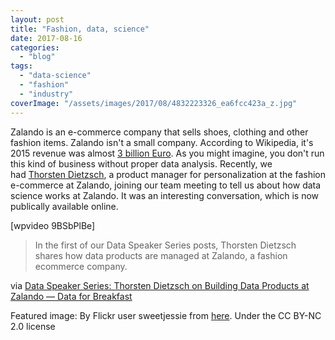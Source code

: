 ```yaml
---
layout: post
title: "Fashion, data, science"
date: 2017-08-16
categories: 
  - "blog"
tags: 
  - "data-science"
  - "fashion"
  - "industry"
coverImage: "/assets/images/2017/08/4832223326_ea6fcc423a_z.jpg"
---
```


Zalando is an e-commerce company that sells shoes, clothing and other fashion items. Zalando isn't a small company. According to Wikipedia, it's 2015 revenue was almost [3 billion Euro](https://en.wikipedia.org/wiki/Zalando). As you might imagine, you don't run this kind of business without proper data analysis. Recently, we had [Thorsten Dietzsch](https://de.linkedin.com/in/thorsten-dietzsch-aaaa6b63), a product manager for personalization at the fashion e-commerce at Zalando, joining our team meeting to tell us about how data science works at Zalando. It was an interesting conversation, which is now publically available online.

\[wpvideo 9BSbPlBe\]

> In the first of our Data Speaker Series posts, Thorsten Dietzsch shares how data products are managed at Zalando, a fashion ecommerce company.

via [Data Speaker Series: Thorsten Dietzsch on Building Data Products at Zalando — Data for Breakfast](http://data.blog/2017/08/15/data-speaker-series-thorsten-dietzsch-on-building-data-products-at-zalando/)

Featured image: By Flickr user sweetjessie from [here](https://www.flickr.com/photos/sweetjessie/4832223326/in/photolist-8n1pDh-davmHd-bMDHe4-8DxKa3-6Qzxvc-4yH7Wh-6QDCE9-9emWLw-9emWDA-bu9ih5-9emWNs-9emWJq-5pZrbV-bxK1xD-3ct2EX-66DGyJ-9eiShX-9eiSJD-CDUN-9emWGj-edoKSV-egyWTn-9mvRaD-74UyGW-eeqU6c-9emWrA-qCr486-cT5A49-bBuXc6-9EEpTB-LeJjD-eeqUdz-5zp4dD-5ztmpd-RXfPvN-2wcsGx-LkP5t-9emWvL-6URj86-5zp296-eewCNh-aoYr2a-8BVAvU-5UnNxg-PcMLf-4qeFHA-587RDt-5pZr6H-5q4KDY-8nk6uX). Under the CC BY-NC 2.0 license
